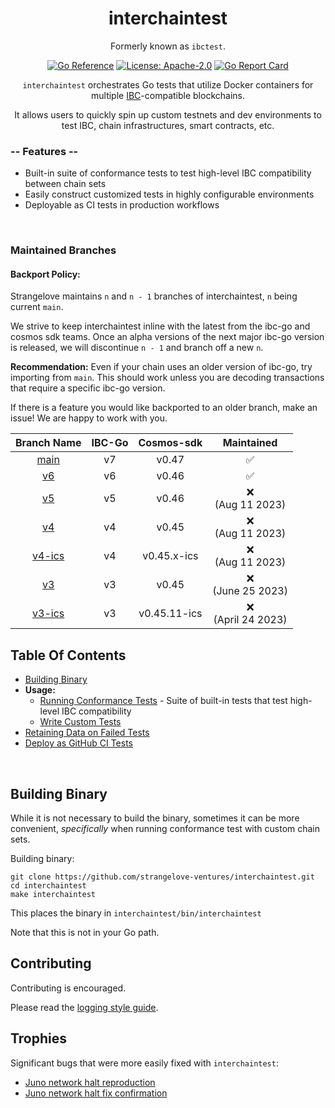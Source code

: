 <div align="center">
<h1>interchaintest</h1>

Formerly known as `ibctest`.

[![Go Reference](https://pkg.go.dev/badge/github.com/strangelove-ventures/interchaintest@main.svg)](https://pkg.go.dev/github.com/strangelove-ventures/interchaintest@main)
[![License: Apache-2.0](https://img.shields.io/github/license/strangelove-ventures/interchaintest.svg?style=flat-square)](https://github.com/strangelove-ventures/interchaintest/blob/main/create-test-readme/LICENSE)
[![Go Report Card](https://goreportcard.com/badge/github.com/strangelove-ventures/interchaintest)](https://goreportcard.com/report/github.com/strangelove-ventures/interchaintest)



`interchaintest` orchestrates Go tests that utilize Docker containers for multiple
[IBC](https://docs.cosmos.network/master/ibc/overview.html)-compatible blockchains.

It allows users to quickly spin up custom testnets and dev environments to test IBC, chain infrastructures, smart contracts, etc.
</div>

### -- Features --

- Built-in suite of conformance tests to test high-level IBC compatibility between chain sets
- Easily construct customized tests in highly configurable environments
- Deployable as CI tests in production workflows

<br>

### Maintained Branches

#### Backport Policy:
Strangelove maintains `n` and `n - 1` branches of interchaintest, `n` being current `main`.

We strive to keep interchaintest inline with the latest from the ibc-go and cosmos sdk teams. Once an alpha versions of the next major ibc-go version is released, we will discontinue `n - 1` and branch off a new `n`.

**Recommendation:** Even if your chain uses an older version of ibc-go, try importing from `main`. This should work unless you are decoding transactions that require a specific ibc-go version.

If there is a feature you would like backported to an older branch, make an issue! We are happy to work with you. 

|                                **Branch Name**                               | **IBC-Go** | **Cosmos-sdk** |    **Maintained**   |
|:----------------------------------------------------------------------------:|:----------:|:--------------:|:-------------------:|
|     [main](https://github.com/strangelove-ventures/interchaintest)           |     v7     |      v0.47     |         ✅          |
|     [v6](https://github.com/strangelove-ventures/interchaintest/tree/v6)     |     v6     |      v0.46     |         ✅          |
|     [v5](https://github.com/strangelove-ventures/interchaintest/tree/v5)     |     v5     |      v0.46     |❌<br>(Aug 11 2023)  |
|     [v4](https://github.com/strangelove-ventures/interchaintest/tree/v4)     |     v4     |      v0.45     |❌<br>(Aug 11 2023)  |
| [v4-ics](https://github.com/strangelove-ventures/interchaintest/tree/v4-ics) |     v4     |   v0.45.x-ics  |❌<br>(Aug 11 2023)  |
|     [v3](https://github.com/strangelove-ventures/interchaintest/tree/v3)     |     v3     |      v0.45     |❌<br>(June 25 2023) |
| [v3-ics](https://github.com/strangelove-ventures/interchaintest/tree/v3-ics) |     v3     |  v0.45.11-ics  |❌<br>(April 24 2023)|

## Table Of Contents
- [Building Binary](#building-binary)
- **Usage:**
    - [Running Conformance Tests](./docs/conformanceTests.md) - Suite of built-in tests that test high-level IBC compatibility
    - [Write Custom Tests](./docs/writeCustomTests.md)
- [Retaining Data on Failed Tests](./docs/retainingDataOnFailedTests.md)
- [Deploy as GitHub CI Tests](./docs/ciTests.md)


<br>


## Building Binary

While it is not necessary to build the binary, sometimes it can be more convenient, *specifically* when running conformance test with custom chain sets.

Building binary:
```shell
git clone https://github.com/strangelove-ventures/interchaintest.git
cd interchaintest
make interchaintest
```

This places the binary in `interchaintest/bin/interchaintest`

Note that this is not in your Go path.


## Contributing

Contributing is encouraged.

Please read the [logging style guide](./docs/logging.md).

## Trophies

Significant bugs that were more easily fixed with `interchaintest`:

- [Juno network halt reproduction](https://github.com/strangelove-ventures/interchaintest/pull/7)
- [Juno network halt fix confirmation](https://github.com/strangelove-ventures/interchaintest/pull/8)

